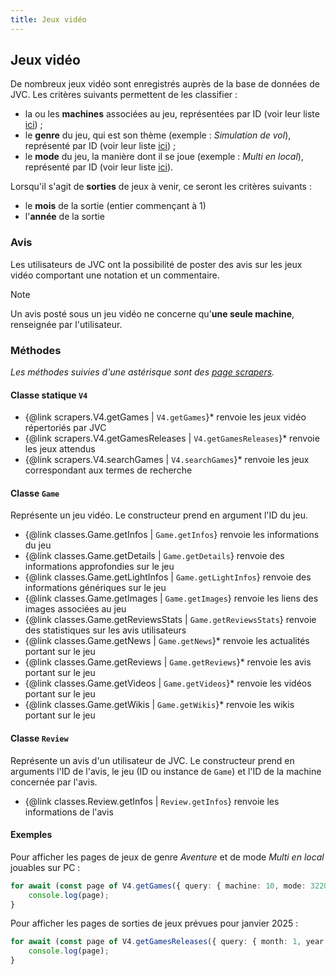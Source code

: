 ```yaml
---
title: Jeux vidéo
---
```


## Jeux vidéo

De nombreux jeux vidéo sont enregistrés auprès de la base de données de JVC. Les critères suivants permettent de les classifier :
- la ou les **machines** associées au jeu, représentées par ID (voir leur liste [ici](./config.md#machines)) ;
- le **genre** du jeu, qui est son thème (exemple : *Simulation de vol*), représenté par ID (voir leur liste [ici](./config.md#genres)) ;
- le **mode** du jeu, la manière dont il se joue (exemple : *Multi en local*), représenté par ID (voir leur liste [ici](./config.md#modes)).

Lorsqu'il s'agit de **sorties** de jeux à venir, ce seront les critères suivants :
- le **mois** de la sortie (entier commençant à 1)
- l'**année** de la sortie

### Avis

Les utilisateurs de JVC ont la possibilité de poster des avis sur les jeux vidéo comportant une notation et un commentaire.

> [!NOTE]
> Un avis posté sous un jeu vidéo ne concerne qu'**une seule machine**, renseignée par l'utilisateur.

### Méthodes

*Les méthodes suivies d'une astérisque sont des [page scrapers](../scraping.md#page-scrapers).*

#### Classe statique `V4`

- {@link scrapers.V4.getGames | `V4.getGames`}* renvoie les jeux vidéo répertoriés par JVC
- {@link scrapers.V4.getGamesReleases | `V4.getGamesReleases`}* renvoie les jeux attendus
- {@link scrapers.V4.searchGames | `V4.searchGames`}* renvoie les jeux correspondant aux termes de recherche

#### Classe `Game`

Représente un jeu vidéo. Le constructeur prend en argument l'ID du jeu.

- {@link classes.Game.getInfos | `Game.getInfos`} renvoie les informations du jeu
- {@link classes.Game.getDetails | `Game.getDetails`} renvoie des informations approfondies sur le jeu
- {@link classes.Game.getLightInfos | `Game.getLightInfos`} renvoie des informations génériques sur le jeu
- {@link classes.Game.getImages | `Game.getImages`} renvoie les liens des images associées au jeu
- {@link classes.Game.getReviewsStats | `Game.getReviewsStats`} renvoie des statistiques sur les avis utilisateurs
- {@link classes.Game.getNews | `Game.getNews`}* renvoie les actualités portant sur le jeu
- {@link classes.Game.getReviews | `Game.getReviews`}* renvoie les avis portant sur le jeu
- {@link classes.Game.getVideos | `Game.getVideos`}* renvoie les vidéos portant sur le jeu
- {@link classes.Game.getWikis | `Game.getWikis`}* renvoie les wikis portant sur le jeu

#### Classe `Review`

Représente un avis d'un utilisateur de JVC. Le constructeur prend en arguments l'ID de l'avis, le jeu (ID ou instance de `Game`) et l'ID de la machine concernée par l'avis.

- {@link classes.Review.getInfos | `Review.getInfos`} renvoie les informations de l'avis

#### Exemples
Pour afficher les pages de jeux de genre *Aventure* et de mode *Multi en local* jouables sur PC :

```ts
for await (const page of V4.getGames({ query: { machine: 10, mode: 3220, genre: 2200 }, raw: true })) {
    console.log(page);
}
```

Pour afficher les pages de sorties de jeux prévues pour janvier 2025 :
```ts
for await (const page of V4.getGamesReleases({ query: { month: 1, year: 2025 }, raw: true })) {
    console.log(page);
}
```
